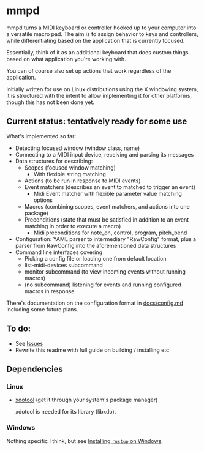 # mmpd

mmpd turns a MIDI keyboard or controller hooked up to your computer into a versatile macro pad. The aim is to assign
behavior to keys and controllers, while differentiating based on the application that is currently focused.

Essentially, think of it as an additional keyboard that does custom things based on what application you're working with.

You can of course also set up actions that work regardless of the application.

Initially written for use on Linux distributions using the X windowing system, it is structured with
the intent to allow implementing it for other platforms, though this has not been done yet.

## Current status: tentatively ready for some use

What's implemented so far:

- Detecting focused window (window class, name)
- Connecting to a MIDI input device, receiving and parsing its messages
- Data structures for describing:
  - Scopes (focused window matching)
    - With flexible string matching
  - Actions (to be run in response to MIDI events)
  - Event matchers (describes an event to matched to trigger an event)
    - Midi Event matcher with flexible parameter value matching options
  - Macros (combining scopes, event matchers, and actions into one package)
  - Preconditions (state that must be satisfied in addition to an event matching in
    order to execute a macro)
    - Midi preconditions for note_on, control, program, pitch_bend
- Configuration: YAML parser to intermediary "RawConfig" format, plus a parser
  from RawConfig into the aforementioned data structures
- Command line interfaces covering
  - Picking a config file or loading one from default location
  - list-midi-devices subcommand
  - monitor subcommand (to view incoming events without running macros)
  - (no subcommand) listening for events and running configured macros in response

There's documentation on the configuration format in [docs/config.md](https://github.com/michd/midi-macro-pad/blob/main/docs/config.md)
including some future plans.

## To do:

- See [Issues](https://github.com/michd/mmpd/issues)
- Rewrite this readme with full guide on building / installing etc

## Dependencies

### Linux
- [xdotool](https://www.semicomplete.com/projects/xdotool/) (get it through your system's package manager)
  
  xdotool is needed for its library (libxdo).

### Windows

Nothing specific I think, but see [Installing `rustup` on Windows](https://doc.rust-lang.org/stable/book/ch01-01-installation.html#installing-rustup-on-windows).